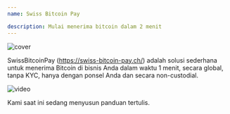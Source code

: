 ```yaml
---
name: Swiss Bitcoin Pay

description: Mulai menerima bitcoin dalam 2 menit
---
```


![cover](assets/cover.webp)

SwissBitcoinPay (https://swiss-bitcoin-pay.ch/) adalah solusi sederhana untuk menerima Bitcoin di bisnis Anda dalam waktu 1 menit, secara global, tanpa KYC, hanya dengan ponsel Anda dan secara non-custodial.

![video](https://youtu.be/_yAyJReq3Dg)

Kami saat ini sedang menyusun panduan tertulis.